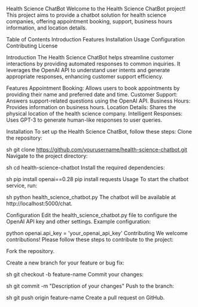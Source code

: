 Health Science ChatBot
Welcome to the Health Science ChatBot project! This project aims to provide a chatbot solution for health science companies, offering appointment booking, support, business hours information, and location details.

Table of Contents
Introduction
Features
Installation
Usage
Configuration
Contributing
License

Introduction
The Health Science ChatBot helps streamline customer interactions by providing automated responses to common inquiries. It leverages the OpenAI API to understand user intents and generate appropriate responses, enhancing customer support efficiency.

Features
Appointment Booking: Allows users to book appointments by providing their name and preferred date and time.
Customer Support: Answers support-related questions using the OpenAI API.
Business Hours: Provides information on business hours.
Location Details: Shares the physical location of the health science company.
Intelligent Responses: Uses GPT-3 to generate human-like responses to user queries.

Installation
To set up the Health Science ChatBot, follow these steps:
Clone the repository:

sh
git clone https://github.com/yourusername/health-science-chatbot.git
Navigate to the project directory:

sh
cd health-science-chatbot
Install the required dependencies:

sh
pip install openai==0.28
pip install requests
Usage
To start the chatbot service, run:

sh
python health_science_chatbot.py
The chatbot will be available at http://localhost:5000/chat.

Configuration
Edit the health_science_chatbot.py file to configure the OpenAI API key and other settings. Example configuration:

python
openai.api_key = 'your_openai_api_key'
Contributing
We welcome contributions! Please follow these steps to contribute to the project:

Fork the repository.

Create a new branch for your feature or bug fix:

sh
git checkout -b feature-name
Commit your changes:

sh
git commit -m "Description of your changes"
Push to the branch:

sh
git push origin feature-name
Create a pull request on GitHub.
